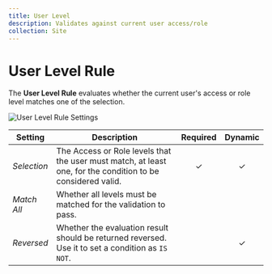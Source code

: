 ```yaml
---
title: User Level
description: Validates against current user access/role
collection: Site
---
```


# User Level Rule

<div class="tm-resource-icon">
    <!--@include: ./assets/rule-user-level.svg-->
</div>

The **User Level Rule** evaluates whether the current user's access or role level matches one of the selection.

![User Level Rule Settings](./assets//rule-user-level.webp)

| Setting     | Description                                                                                                 | Required | Dynamic  |
| ----------- | ----------------------------------------------------------------------------------------------------------- | :------: | :------: |
| _Selection_ | The Access or Role levels that the user must match, at least one, for the condition to be considered valid. | &#x2713; | &#x2713; |
| _Match All_ | Whether all levels must be matched for the validation to pass.                                              |
| _Reversed_  | Whether the evaluation result should be returned reversed. Use it to set a condition as `IS NOT`.           |          | &#x2713; |

<!--@include: ./advanced-rule-settings-->
